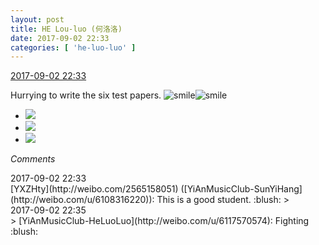 ```yaml
---
layout: post
title: HE Lou-luo (何洛洛)
date: 2017-09-02 22:33
categories: [ 'he-luo-luo' ]
---
```


<div class="weibo-info">
  <a href="http://weibo.com/6117570574/FjZRTwiAY">2017-09-02 22:33</a>
</div>

Hurrying to write the six test papers. ![smile](http://img.t.sinajs.cn/t4/appstyle/expression/ext/normal/5c/huanglianwx_org.gif)![smile](http://img.t.sinajs.cn/t4/appstyle/expression/ext/normal/5c/huanglianwx_org.gif)

<!-- more -->

<ul class="weibo-pic-list-1">
  <li class="weibo-pic">
    <a href="http://wx2.sinaimg.cn/mw690/006G0Hz8gy1fj5lb947ptj31ho149kjl.jpg"><img src="//wx2.sinaimg.cn/thumb150/006G0Hz8gy1fj5lb947ptj31ho149kjl.jpg" /></a>
  </li>
  <li class="weibo-pic">
    <a href="http://wx3.sinaimg.cn/mw690/006G0Hz8gy1fj5lbmxtzbj31ho149u0x.jpg"><img src="//wx3.sinaimg.cn/thumb150/006G0Hz8gy1fj5lbmxtzbj31ho149u0x.jpg" /></a>
  </li>
  <li class="weibo-pic">
    <a href="http://wx4.sinaimg.cn/mw690/006G0Hz8gy1fj5lbv72b5j31ho149kjl.jpg"><img src="//wx4.sinaimg.cn/thumb150/006G0Hz8gy1fj5lbv72b5j31ho149kjl.jpg" /></a>
  </li>
</ul>

*Comments*

<div class="weibo-info">2017-09-02 22:33</div>
[YXZHty](http://weibo.com/2565158051) ([YiAnMusicClub-SunYiHang](http://weibo.com/u/6108316220)): This is a good student. :blush:
> <div class="weibo-info">2017-09-02 22:35</div>
> [YiAnMusicClub-HeLuoLuo](http://weibo.com/u/6117570574): Fighting :blush:
